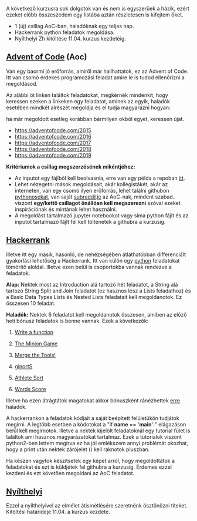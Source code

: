A következő kurzusra sok dolgotok van és nem is egyszerűek a házik, ezért ezeket előbb összeszedem egy listába aztán részletesen is kifejtem őket. 
- 1 (új) csillag AoC-ban, haladóknak egy teljes nap.
- Hackerrank python feladatok megoldása.
- Nyílthelyi Zh kitöltése 11.04. kurzus kezdetéig.

## [Advent of Code](https://adventofcode.com) (Aoc)

Van egy baormi jó erőforrás, amiről már hallhattatok, ez az Advent of Code. 
Itt van csomó érdekes programozási feladat amire le is tudod ellenőrizni a megoldásod. 

Az alábbi öt linken találtok feladatokat, 
megkérnék mindenkit, hogy keressen ezeken a linkeken egy feladatot,
aminek az egyik, 
haladók esetében mindkét alrészét megoldja és el tudja magyarázni hogyan:

ha már megoldott esetleg korábban bármilyen okból egyet, keressen újat.

- https://adventofcode.com/2015
- https://adventofcode.com/2016
- https://adventofcode.com/2017
- https://adventofcode.com/2018
- https://adventofcode.com/2019

**Kritériumok a csillag megszerzésének mikéntjéhez:**
- Az inputot egy fájlból kell beolvasnia, erre van egy példa a repoban
 [itt](https://github.com/Rajk-Prog1/prog1_2020_fall/blob/master/Materials/Tutorials/read_file.ipynb).
- Lehet nézegetni mások megoldásait, akár kollégistákét, akár az interneten,
  van egy csomó ilyen erőforrás, lehet találni githubon 
  [pythonosokat](https://github.com/madacoo/advent_of_code_2017),
  van saját [subredditje](https://www.reddit.com/r/adventofcode/) az AoC-nak,
  mindent szabad. viszont **egy/kettő csillagot önállóan kell megszerezni**
  szóval ezeket inspirációnak és mintának lehet használni.
- A megoldást tartalmazó jupyter notebookot vagy sima python fájlt
  és az inputot tartalmazó fájlt fel kell töltenetek a githubra a kurzusig.
  
## [Hackerrank](https://www.hackerrank.com/dashboard) 

Illetve itt egy másik, hasonló, 
de nehézségében átláthatóbban differenciált gyakorlási lehetőség a Hackerrank.
Itt van külön egy [python](https://www.hackerrank.com/domains/python) feladatokat tömörítő aloldal. 
Illetve ezen belül is csoportokba vannak rendezve a feladatok. 

**Alap:**
Nektek most az Introduction alá tartozó hét feladatot, a String alá tartozó String Split and Join feladatot (ez hasznos lesz a Lists feladathoz) és a Basic Data Types Lists és Nested Lists feladatait kell megoldanotok. Ez összesen 10 feladat. 

**Haladók:**
Nektek 6 feladatot kell megoldanotok összesen, amiben az előző heti bónusz feladatok is benne vannak. Ezek a következők:

1. [Write a function](https://www.hackerrank.com/challenges/write-a-function/problem)

2. [The Minion Game](https://www.hackerrank.com/challenges/the-minion-game/problem)

3. [Merge the Tools!](https://www.hackerrank.com/challenges/merge-the-tools/problem)

4. [ginortS](https://www.hackerrank.com/challenges/ginorts/problem)

5. [Athlete Sort](https://www.hackerrank.com/challenges/python-sort-sort/problem)

6. [Words Score](https://www.hackerrank.com/challenges/words-score/problem)

Illetve ha ezen átrágtátok magatokat akkor bónuszként ránézhettek [erre](https://www.codingame.com/ide/puzzle/code-vs-zombies) haladók.

A hackerrankon a feladatok kódjait a saját beépített felületükön tudjátok megírni.
A legtöbb esetben a kódotokat a "if __name__ == '__main__':" elágazáson belül kell megírnotok.
Illetve a nektek kijelölt feladatoknál egy tutorial fület is találtok ami hasznos magyarázatokat tartalmaz.
Ezek a tutorialok viszont python2-ben lettem megírva ez ha jól emlékszem annyi problémát okozhat, hogy a print után nektek zárójelet () kell raknotok pluszban.

Ha készen vagytok készítsetek egy képet arról, hogy megoldottátok a feladatokat és ezt is küldjétek fel githubra a kurzusig.
Érdemes ezzel kezdeni és ezt követően megoldani az AoC feladatot.

## [Nyílthelyi](https://docs.google.com/forms/d/e/1FAIpQLSeOWTZbJUrvUzYnHqi4HJFhD3q0m8t3dblG9XgqT4Xbrkp6Aw/viewform?usp=sf_link)
Ezzel a nyílthelyivel az elmélet átismétlésére szeretnénk ösztönözni titeket. Kitöltési határideje 11.04. a kurzus kezdete.
